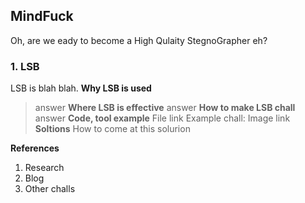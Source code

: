 ## MindFuck

Oh, are we eady to become a High Qulaity StegnoGrapher eh?

### 1. LSB

LSB is blah blah.
**Why LSB is used**
> answer
**Where LSB is effective**
> answer
**How to make LSB chall**
> answer
**Code, tool example**
> File link
Example chall: Image link
**Soltions**
How to come at this solurion

**References**
1. Research
2. Blog
3. Other challs
